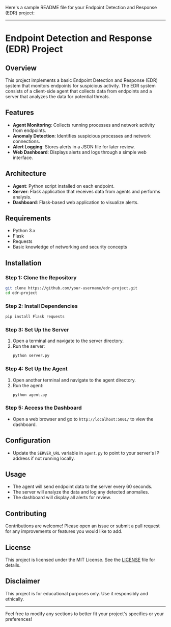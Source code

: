 Here's a sample README file for your Endpoint Detection and Response (EDR) project:

---

# Endpoint Detection and Response (EDR) Project

## Overview
This project implements a basic Endpoint Detection and Response (EDR) system that monitors endpoints for suspicious activity. The EDR system consists of a client-side agent that collects data from endpoints and a server that analyzes the data for potential threats.

## Features
- **Agent Monitoring**: Collects running processes and network activity from endpoints.
- **Anomaly Detection**: Identifies suspicious processes and network connections.
- **Alert Logging**: Stores alerts in a JSON file for later review.
- **Web Dashboard**: Displays alerts and logs through a simple web interface.

## Architecture
- **Agent**: Python script installed on each endpoint.
- **Server**: Flask application that receives data from agents and performs analysis.
- **Dashboard**: Flask-based web application to visualize alerts.

## Requirements
- Python 3.x
- Flask
- Requests
- Basic knowledge of networking and security concepts

## Installation

### Step 1: Clone the Repository
```bash
git clone https://github.com/your-username/edr-project.git
cd edr-project
```

### Step 2: Install Dependencies
```bash
pip install Flask requests
```

### Step 3: Set Up the Server
1. Open a terminal and navigate to the server directory.
2. Run the server:
   ```bash
   python server.py
   ```

### Step 4: Set Up the Agent
1. Open another terminal and navigate to the agent directory.
2. Run the agent:
   ```bash
   python agent.py
   ```

### Step 5: Access the Dashboard
- Open a web browser and go to `http://localhost:5001/` to view the dashboard.

## Configuration
- Update the `SERVER_URL` variable in `agent.py` to point to your server's IP address if not running locally.

## Usage
- The agent will send endpoint data to the server every 60 seconds.
- The server will analyze the data and log any detected anomalies.
- The dashboard will display all alerts for review.

## Contributing
Contributions are welcome! Please open an issue or submit a pull request for any improvements or features you would like to add.

## License
This project is licensed under the MIT License. See the [LICENSE](LICENSE) file for details.

## Disclaimer
This project is for educational purposes only. Use it responsibly and ethically.

---

Feel free to modify any sections to better fit your project's specifics or your preferences!
